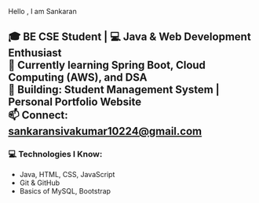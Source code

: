 Hello , I am Sankaran



🎓 BE CSE Student | 💻 Java & Web Development Enthusiast  
🌱 Currently learning Spring Boot, Cloud Computing (AWS), and DSA  
🚀 Building: Student Management System | Personal Portfolio Website  
📫 Connect: sankaransivakumar10224@gmail.com
---

### 💻 Technologies I Know:
- Java, HTML, CSS, JavaScript
- Git & GitHub
- Basics of MySQL, Bootstrap


